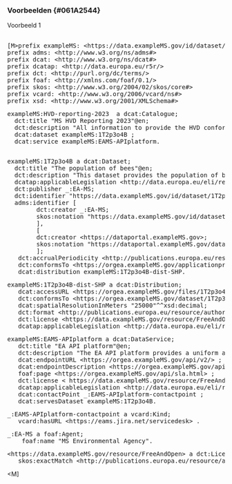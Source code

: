 ### Voorbeelden {#061A2544}
Voorbeeld 1 
<br/>
<br/>
<aside class='example'><pre class="text">[M&gt;prefix exampleMS: &lt;https://data.exampleMS.gov/id/dataset/&gt;
prefix adms: &lt;http://www.w3.org/ns/adms#&gt;
prefix dcat: &lt;http://www.w3.org/ns/dcat#&gt;
prefix dcatap: &lt;http://data.europa.eu/r5r/&gt;
prefix dct: &lt;http://purl.org/dc/terms/&gt;
prefix foaf: &lt;http://xmlns.com/foaf/0.1/&gt;
prefix skos: &lt;http://www.w3.org/2004/02/skos/core#&gt;
prefix vcard: &lt;http://www.w3.org/2006/vcard/ns#&gt;
prefix xsd: &lt;http://www.w3.org/2001/XMLSchema#&gt;
</pre>

<pre class="text">exampleMS:HVD-reporting-2023  a dcat:Catalogue;
  dct:title "MS HVD Reporting 2023"@en;
  dct:description "All information to provide the HVD conformance assessment for MS"@en;
  dcat:dataset exampleMS:1T2p3o4B ;
  dcat:service exampleMS:EAMS-APIplatform.
  
</pre>

<pre class="text">exampleMS:1T2p3o4B a dcat:Dataset;
  dct:title "The population of bees"@en;
  dct:description "This dataset provides the population of bees based on a yearly inquiry held among beekeepers and farmers in spring."@en;
  dcatap:applicableLegislation &lt;http://data.europa.eu/eli/reg_impl/2023/138/oj&gt;, &lt;http://data.europa.eu/eli/dir/2007/2/2019-06-26&gt; ;
  dct:publisher _:EA-MS;
  dct:identifier "https://data.exampleMS.gov/id/dataset/1T2p3o4B";
  adms:identifier [
        dct:creator _:EA-MS;
        skos:notation "https://data.exampleMS.gov/id/dataset/1T2p3o4B"
        ],
        [
        dct:creator &lt;https://dataportal.exampleMS.gov&gt;;
        skos:notation "https://dataportal.exampleMS.gov/dataset/Thepopulationofbees";
        ];
   dct:accrualPeriodicity &lt;http://publications.europa.eu/resource/authority/frequency/BIENNIAL&gt;;
   dct:conformsTo &lt;https://orgea.exampleMS.gov/applicationprofile/populationOfInsects&gt;;
   dcat:distribution exampleMS:1T2p3o4B-dist-SHP.
</pre>

<pre class="text">exampleMS:1T2p3o4B-dist-SHP a dcat:Distribution;
   dcat:accessURL &lt;https://orgea.exampleMS.gov/files/1T2p3o4B.shp&gt; ;
   dct:conformsTo &lt;https://orgea.exampleMS.gov/dataset/1T2p3o4B/schema/shp&gt;;
   dcat:spatialResolutionInMeters "25000"^^xsd:decimal;
   dct:format &lt;http://publications.europa.eu/resource/authority/file-type/SHP&gt; ;
   dct:license &lt;https://data.exampleMS.gov/resource/FreeAndOpen&gt;;
   dcatap:applicableLegislation &lt;http://data.europa.eu/eli/reg_impl/2023/138/oj&gt;.
</pre>

<pre class="text">exampleMS:EAMS-APIplatform a dcat:DataService;
   dct:title "EA API platform"@en;
   dct:description "The EA API platform provides a uniform access to the real-time data collected by EA"@en;
   dcat:endpointURL &lt;https://orgea.exampleMS.gov/api/v2/&gt; ;
   dcat:endpointDescription &lt;https://orgea.exampleMS.gov/api/openAPI/index.html&gt; ;
   foaf:page &lt;https://orgea.exampleMS.gov/api/sla.html&gt; ;
   dct:license &lt; https://data.exampleMS.gov/resource/FreeAndOpen &gt; ;
   dcatap:applicableLegislation &lt;http://data.europa.eu/eli/reg_impl/2023/138/oj&gt; ;
   dcat:contactPoint _:EAMS-APIplatform-contactpoint ;
   dcat:servesDataset exampleMS:1T2p3o4B. 
</pre>

<pre class="text">_:EAMS-APIplatform-contactpoint a vcard:Kind;
   vcard:hasURL &lt;https://eams.jira.net/servicedesk&gt; .
</pre>

<pre class="text">_:EA-MS a foaf:Agent;
    foaf:name "MS Environmental Agency".
</pre>

<pre class="text">&lt;https://data.exampleMS.gov/resource/FreeAndOpen&gt; a dct:LicenseDocument ;
   skos:exactMatch &lt;http://publications.europa.eu/resource/authority/licence/CC0&gt;.
</pre>

</aside>

&lt;M]
